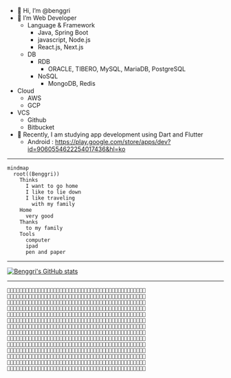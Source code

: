 - 👋 Hi, I’m @benggri
- 👀 I’m Web Developer
  - Language & Framework
    - Java, Spring Boot
    - javascript, Node.js
    - React.js, Next.js
  - DB
    - RDB
      - ORACLE, TIBERO, MySQL, MariaDB, PostgreSQL
    - NoSQL
      - MongoDB, Redis  
- Cloud
  - AWS
  - GCP
- VCS
  - Github
  - Bitbucket
- 🌱 Recently, I am studying app development using Dart and Flutter
  - Android : https://play.google.com/store/apps/dev?id=9060554622254017436&hl=ko

---

```mermaid
mindmap
  root((Benggri))
    Thinks
      I want to go home
      I like to lie down
      I like traveling
        with my family
    Home
      very good
    Thanks
      to my family
    Tools
      computer
      ipad
      pen and paper
```

---

[![Benggri's GitHub stats](https://github-readme-stats.vercel.app/api?username=benggri)](https://github.com/anuraghazra/github-readme-stats)

---

```
🤍🤍🤍🤍🤍🤍🤍🤍🤍🤍🤍🤍🤍🤍🤍🤍🤍🤍🤍🤍🤍🤍🤍🤍🤍🤍🤍🤍🤍🤍🤍🤍🤍🤍🤍🤍🤍🤍🤍🤍🤍🤍🤍🤍🤍
🤍🤍💖💖💖💖💖💖🤍🤍💖💖🤍🤍🤍💖💖🤍🤍🤍💖💖🤍🤍💖💖💖💖🤍🤍🤍💖💖🤍🤍🤍🤍🤍🤍🤍🤍🤍💖💖🤍
🤍🤍🤍🤍💖💖🤍🤍🤍🤍💖💖🤍🤍🤍💖💖🤍🤍🤍💖💖🤍🤍🤍🤍🤍🤍🤍🤍🤍💖💖🤍🤍💖💖💖💖💖🤍🤍💖💖🤍
🤍🤍🤍🤍🧡🧡🤍🤍🤍🤍🧡🧡🤍🤍🤍🧡🧡🤍🤍🤍🧡🧡🤍🧡🧡🧡🧡🧡🧡🤍🤍🧡🧡🤍🤍🤍🤍🤍🧡🧡🤍🤍🧡🧡🤍
🤍🤍🤍🧡🧡🧡🧡🤍🧡🧡🧡🧡🤍🤍🤍🧡🧡🤍🤍🤍🧡🧡🤍🤍🤍🤍🤍🧡🧡🤍🤍🧡🧡🤍🤍🤍🤍🤍🧡🧡🧡🧡🧡🧡🤍
🤍🤍💛💛🤍💛💛🤍💛💛💛💛🤍🤍💛💛💛💛🤍🤍💛💛🤍🤍🤍🤍💛💛🤍🤍🤍💛💛🤍🤍🤍🤍🤍💛💛💛💛💛💛🤍
🤍💛💛🤍🤍🤍💛💛🤍🤍💛💛🤍💛💛🤍🤍💛💛🤍💛💛🤍🤍🤍💛💛💛🤍🤍🤍💛💛💛💛💛💛💛💛💛🤍🤍💛💛🤍
🤍🤍🤍🤍🤍🤍🤍🤍🤍🤍💚💚💚💚🤍🤍🤍🤍💚💚💚💚🤍🤍💚💚💚💚💚🤍🤍💚💚💚💚💚💚🤍🤍🤍🤍🤍💚💚🤍
🤍🤍🤍🤍💚💚💚💚💚💚🤍🤍🤍🤍🤍🤍🤍🤍🤍🤍💚💚🤍💚💚🤍🤍🤍💚💚🤍💚💚🤍🤍💚💚🤍🤍🤍💚💚💚💚🤍
🤍🤍🤍💙💙💙💙💙💙💙💙🤍🤍🤍💙💙🤍🤍🤍🤍💙💙💙💙💙🤍🤍🤍💙💙💙💙💙🤍🤍💙💙🤍🤍🤍💙💙💙💙🤍
🤍🤍🤍💙💙🤍🤍🤍🤍💙💙🤍🤍🤍💙💙🤍🤍🤍🤍🤍🤍🤍🤍🤍🤍🤍🤍🤍🤍🤍💙💙🤍🤍💙💙🤍🤍🤍🤍🤍💙💙🤍
🤍🤍🤍💜💜💜💜💜💜💜💜🤍🤍🤍💜💜🤍🤍🤍🤍🤍🤍🤍🤍🤍🤍🤍🤍🤍🤍🤍💜💜🤍🤍💜💜💜💜💜🤍🤍💜💜🤍
🤍🤍🤍🤍💜💜💜💜💜💜🤍🤍🤍🤍💜💜💜💜💜💜💜💜🤍🤍🤍🤍🤍🤍🤍🤍🤍💜💜🤍🤍🤍🤍🤍🤍🤍🤍🤍💜💜🤍
🤍🤍🤍🤍🤍🤍🤍🤍🤍🤍🤍🤍🤍🤍🤍🤍🤍🤍🤍🤍🤍🤍🤍🤍🤍🤍🤍🤍🤍🤍🤍🤍🤍🤍🤍🤍🤍🤍🤍🤍🤍🤍🤍🤍🤍
```


